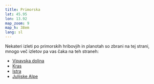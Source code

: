 ```yaml
---
title: Primorska
lat: 45.95
lon: 13.92
map_zoom: 9
map_h: 38em
lang: sl
---
```

Nekateri izleti po primorskih hribovjih in planotah so zbrani na tej strani, mnogo več izletov pa vas čaka na teh straneh:

* [Vipavska dolina](../vipavska-dolina)
* [Kras](../kras)
* [Istra](../slovenska-istra)
* [Julijske Alpe](../julijske-alpe)
